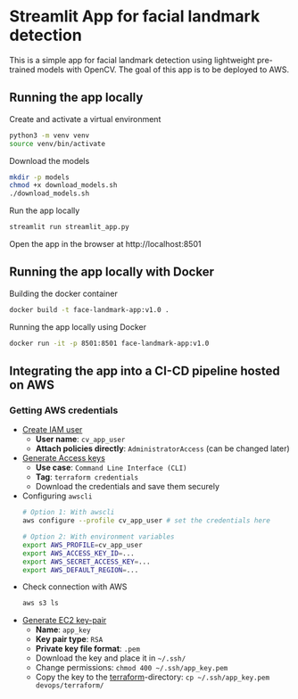# Streamlit App for facial landmark detection
This is a simple app for facial landmark detection using lightweight pre-trained models with OpenCV. The goal of this app is to be deployed to AWS.


## Running the app locally
Create and activate a virtual environment
```bash
python3 -m venv venv
source venv/bin/activate
```
Download the models
```bash
mkdir -p models
chmod +x download_models.sh
./download_models.sh
```
Run the app locally
```bash
streamlit run streamlit_app.py
```
Open the app in the browser at http://localhost:8501
   
## Running the app locally with Docker
Building the docker container
```bash
docker build -t face-landmark-app:v1.0 .
```
Running the app locally using Docker
```bash
docker run -it -p 8501:8501 face-landmark-app:v1.0
```


## Integrating the app into a CI-CD pipeline hosted on AWS

### Getting AWS credentials
- <u>Create IAM user</u>
  - **User name**: `cv_app_user`
  - **Attach policies directly**: `AdministratorAccess` (can be changed later)
- <u>Generate Access keys</u>
  - **Use case**: `Command Line Interface (CLI)`
  - **Tag**: `terraform credentials`
  - Download the credentials and save them securely
- Configuring `awscli`
  ```bash
  # Option 1: With awscli
  aws configure --profile cv_app_user # set the credentials here

  # Option 2: With environment variables
  export AWS_PROFILE=cv_app_user
  export AWS_ACCESS_KEY_ID=...
  export AWS_SECRET_ACCESS_KEY=...
  export AWS_DEFAULT_REGION=...
  ```
- Check connection with AWS
  ```bash
  aws s3 ls
  ```
- <u>Generate EC2 key-pair</u>
  - **Name**: `app_key`
  - **Key pair type**: `RSA`
  - **Private key file format**: `.pem`
  - Download the key and place it in `~/.ssh/`
  - Change permissions: `chmod 400 ~/.ssh/app_key.pem`
  - Copy the key to the [terraform](./devops/terraform/)-directory: `cp ~/.ssh/app_key.pem devops/terraform/`